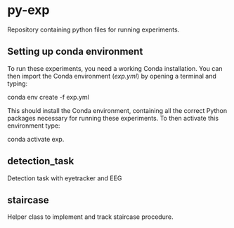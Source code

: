 # py-exp
Repository containing python files for running experiments.

## Setting up conda environment
To run these experiments, you need a working Conda installation. 
You can then import the Conda environment (_exp.yml_) by opening a terminal and typing:

conda env create -f exp.yml

This should install the Conda environment, containing all the correct Python packages necessary for running these experiments.
To then activate this environment type:

conda activate exp.

## detection_task
Detection task with eyetracker and EEG

## staircase
Helper class to implement and track staircase procedure.

